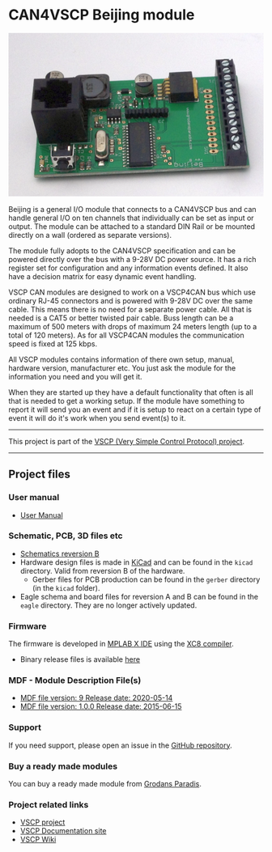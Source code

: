 <h1>CAN4VSCP Beijing module</h1>

<img src="./docs/images/beijing3.png" /> 

Beijing is a general I/O module that connects to a CAN4VSCP bus and can handle general I/O on ten channels that individually can be set as input or output. The module can be attached to a standard DIN Rail or be mounted directly on a wall (ordered as separate versions).

The module fully adopts to the CAN4VSCP specification and can be powered directly over the bus with a 9-28V DC power source. It has a rich register set for configuration and any information events defined. It also have a decision matrix for easy dynamic event handling.

VSCP CAN modules are designed to work on a VSCP4CAN bus which use ordinary RJ-45 connectors and is powered with 9-28V DC over the same cable. This means there is no need for a separate power cable. All that is needed is a CAT5 or better twisted pair cable. Buss length can be a maximum of 500 meters with drops of maximum 24 meters length (up to a total of 120 meters). As for all VSCP4CAN modules the communication speed is fixed at 125 kbps.

All VSCP modules contains information of there own setup, manual, hardware version, manufacturer etc. You just ask the module for the information you need and you will get it.

When they are started up they have a default functionality that often is all that is needed to get a working setup. If the module have something to report it will send you an event and if it is setup to react on a certain type of event it will do it's work when you send event(s) to it. 

<hr>

This project is part of the <a href="http://www.vscp.org">VSCP (Very Simple Control Protocol) project</a>. 

<hr>

## Project files

### User manual
  * [User Manual](https://grodansparadis.github.io/can4vscp_beijing/#)

### Schematic, PCB, 3D files etc
  * [Schematics reversion B](./docs/eagle/beijing_sch_rev_B.png)
 * Hardware design files is made in [KiCad](https://kicad.org) and can be found in the `kicad` directory. Valid from reversion B of the hardware.
   * Gerber files for PCB production can be found in the `gerber` directory (in the `kicad` folder).
 * Eagle schema and board files for reversion A and B can be found in the `eagle` directory. They are no longer actively updated.

 ### Firmware

 The firmware is developed in [MPLAB X IDE](https://www.microchip.com/mplab/mplab-x-ide) using the [XC8 compiler](https://www.microchip.com/mplab/compilers).

  * Binary release files is available [here](https://github.com/grodansparadis/can4vscp_beijing/releases)

### MDF - Module Description File(s)
  * [MDF file version: 9 Release date: 2020-05-14](http://www.eurosource.se/beijing_2.xml)
  * [MDF file version: 1.0.0 Release date: 2015-06-15](http://www.eurosource.se/beijing_1.xml)

### Support
If you need support, please open an issue in the [GitHub repository](https://github.com/grodansparadis/can4vscp_kelvin_ntc10k/issues).

### Buy a ready made modules
You can buy a ready made module from [Grodans Paradis](http://www.grodansparadis.com).

### Project related links
  * [VSCP project](https://www.vscp.org)
  * [VSCP Documentation site](https://docs.vscp.org/)
  * [VSCP Wiki](https://github.com/grodansparadis/vscp/wiki)
